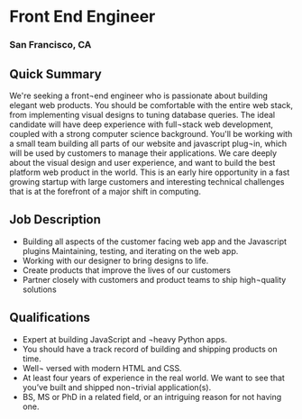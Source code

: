 # Front End Engineer
### San Francisco, CA

## Quick Summary
We're seeking a front¬end engineer who is passionate about building elegant web products. You should be comfortable with the entire web stack, from implementing visual designs to tuning database queries. The ideal candidate will have deep experience with full¬stack web development, coupled with a strong computer science background. You'll be working with a small team building all parts of our website and javascript plug¬in, which will be used by customers to manage their applications. We care deeply about the visual design and user experience, and want to build the best platform web product in the world. This is an early hire opportunity in a fast growing startup with large customers and interesting technical challenges that is at the forefront of a major shift in computing.

## Job Description
+	Building all aspects of the customer facing web app and the Javascript plugins Maintaining, testing, and iterating on the web app.
+	Working with our designer to bring designs to life.
+	Create products that improve the lives of our customers
+	Partner closely with customers and product teams to ship high¬quality solutions

## Qualifications
+	Expert at building JavaScript and ¬heavy Python apps.
+	You should have a track record of building and shipping products on time.
+	Well¬ versed with modern HTML and CSS.
+	At least four years of experience in the real world. We want to see that you’ve built and shipped non¬trivial application(s).
+	BS, MS or PhD in a related field, or an intriguing reason for not having one.

